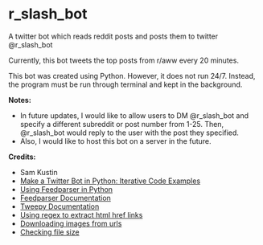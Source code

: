 # r_slash_bot
A twitter bot which reads reddit posts and posts them to twitter @r_slash_bot

Currently, this bot tweets the top posts from r/aww every 20 minutes.

This bot was created using Python. However, it does not run 24/7.
Instead, the program must be run through terminal and kept in the background.

**Notes:**
* In future updates, I would like to allow users to DM @r_slash_bot
and specify a different subreddit or post number from 1-25.
Then, @r_slash_bot would reply to the user with the post they specified.
* Also, I would like to host this bot on a server in the future.

**Credits:**
* Sam Kustin
* [Make a Twitter Bot in Python: Iterative Code Examples](https://jitp.commons.gc.cuny.edu/make-a-twitter-bot-in-python-iterative-code-examples/)
* [Using Feedparser in Python](http://www.pythonforbeginners.com/feedparser/using-feedparser-in-python)
* [Feedparser Documentation](https://pythonhosted.org/feedparser/)
* [Tweepy Documentation](http://docs.tweepy.org/en/v3.5.0/getting_started.html)
* [Using regex to extract html href links](http://stackoverflow.com/questions/499345/regular-expression-to-extract-url-from-an-html-link)
* [Downloading images from urls](http://stackoverflow.com/questions/31748444/how-to-update-twitter-status-with-image-using-image-url-in-tweepy)
* [Checking file size](http://stackoverflow.com/questions/2104080/how-to-check-file-size-in-python)
